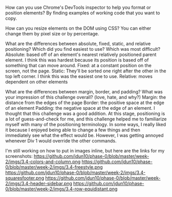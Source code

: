 How can you use Chrome's DevTools inspector to help you format or position elements?
	By finding examples of working code that you want to copy.

How can you resize elements on the DOM using CSS?
	You can either change them by pixel size or by percentage.

What are the differences between absolute, fixed, static, and relative positioning? Which did you find easiest to use? Which was most difficult?
	Absolute: based off of an element's nearest relatively positioned parent element. I think this was hardest because its position is based off of something that can move around.
	Fixed: at a constant position on the screen, not the page.
	Static: They'll be sorted one right after the other in the top left corner. I think this was the easiest one to use.
	Relative: moves dependent on other elements

What are the differences between margin, border, and padding?
What was your impression of this challenge overall? (love, hate, and why?)
	Margin: the distance from the edges of the page
	Border: the positive space at the edge of an element
	Padding: the negative space at the edge of an element.
	I thought that this challenge was a good addition. At this stage, positioning is a lot of guess-and-check for me, and this challenge helped me to familiarize myself with many of the positioning terminology. In some ways, I really liked it because I enjoyed being able to change a few things and then immediately see what the effect would be. However, I was getting annoyed whenever Div 1 would override the other commands.
	
I'm still working on how to put in images inline, but here are the links for my screenshots:
https://github.com/jdun10/phase-0/blob/master/week-2/imgs/3.4-colors-and-column.png
https://github.com/jdun10/phase-0/blob/master/week-2/imgs/3.4-freestyle.png
https://github.com/jdun10/phase-0/blob/master/week-2/imgs/3.4-squaresfooter.png
https://github.com/jdun10/phase-0/blob/master/week-2/imgs/3.4-header-sidebar.png
https://github.com/jdun10/phase-0/blob/master/week-2/imgs/3.4-row-equidistant.png

